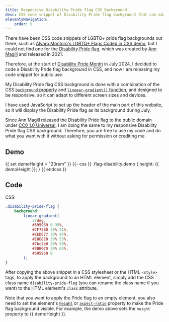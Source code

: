 ```yaml
---
title: Responsive Disability Pride flag CSS Background
desc: CSS code snippet of Disability Pride flag background that can adapt to different widths and screen sizes.
eleventyNavigation:
    order: 5
---
```


There have been CSS code snippets of LGBTQ+ pride flag backgrounds out there, such as [Alvaro Montoro's LGBTQ+ Flags Coded in CSS demo](https://codepen.io/alvaromontoro/full/NWyBrZJ), but I could not find one for the [Disability Pride flag](https://www.womansday.com/life/a43964487/disability-pride-flag/), which was created by [Ann Magill](https://capri0mni.dreamwidth.org/837596.html) and released in 2021.

Therefore, at the start of [Disability Pride Month](https://en.wikipedia.org/wiki/Disability_Pride_Month) in July 2024, I decided to code a Disability Pride flag background in CSS, and now I am releasing my code snippet for public use.

My Disability Pride flag CSS background is done with a combination of the CSS [`background` property](https://developer.mozilla.org/en-US/docs/Web/CSS/background) and [`linuear-gradient()` function](https://developer.mozilla.org/en-US/docs/Web/CSS/gradient/linear-gradient), and designed to be responsive, so it can adapt to different screen sizes and devices.

I have used JavaScript to set up the header of the main part of this website, so it will display the Disability Pride flag as its background during July.

Since Ann Magill released the Disability Pride flag to the public domain under [CC0 1.0 Universal](https://creativecommons.org/publicdomain/zero/1.0/), I am doing the same to my responsive Disability Pride flag CSS background. Therefore, you are free to use my code and do what you want with it without asking for permission or crediting me.

## Demo
{{ set demoHeight = "23rem" }}
{{- css }}
.flag-disability.demo { height: {{ demoHeight }}; }
{{ endcss }}

<div class="flag-disability demo" role="img" aria-label="Demo of the Disability Pride flag coded in CSS"></div>

## Code

CSS:

```css
.disability-pride-flag {
    background:
        linear-gradient(
            37deg,
            #595959 0 35%,
            #CF7280 30% 41%,
            #EEDE77 30% 47%,
            #E8E8E8 30% 53%,
            #7bc2e0 30% 59%,
            #3BB07D 30% 65%,
            #595959 0
        );
}
```

After copying the above snippet in a CSS stylesheet or the HTML `<style>` tags, to apply the background to an HTML element, simply add the CSS class name `disability-pride-flag` (you can rename the class name if you want) to the HTML element's `class` attribute.

Note that you want to apply the Pride flag to an empty element, you also need to set the element's [`height`](https://developer.mozilla.org/en-US/docs/Web/CSS/height) or [`aspect-ratio`](https://developer.mozilla.org/en-US/docs/Web/CSS/aspect-ratio) property to make the Pride flag background visible. For example, the demo above sets the `height` property to {{ demoHeight }}.
